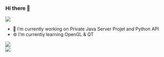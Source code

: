 ### Hi there 👋

<a href="https://www.linkedin.com/in/nathanfain/?locale=en_US" target="_blank"><img src="https://img.shields.io/badge/linkedin-%230077B5.svg?&style=for-the-badge&logo=linkedin&logoColor=white"/></a>

- 🔭 I’m currently working on Private Java Server Projet and Python API
- ⚙️ I’m currently learning OpenGL & QT

<p align="left">
    <image src="https://github-readme-stats-zeta-wine.vercel.app/api?username=NathanFAIN&show_icons=true&theme=tokyonight&hide_title=true&include_all_commits=true"><br>
    <image src="https://github-readme-stats-zeta-wine.vercel.app/api/top-langs/?username=NathanFAIN&hide=objective-c,makefile&layout=compact&theme=tokyonight"><br>
</p>
